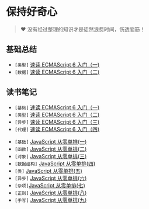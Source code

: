 # 保持好奇心

> ❤️ 没有经过整理的知识才是徒然浪费时间，伤透脑筋！

## 基础总结

- `[类型]` [速读 ECMAScript 6 入门（一)](doc/es6_1.md)
- `[数据]` [速读 ECMAScript 6 入门（二)](doc/es6_2.md)
<!-- - `[数据]` [速读 ECMAScript 6 入门（二)](doc/es6_2.md) -->

## 读书笔记

- `[基础]` [速读 ECMAScript 6 入门（一)](doc/es6_1.md)
- `[类型]` [速读 ECMAScript 6 入门（二)](doc/es6_2.md)
- `[异步]` [速读 ECMAScript 6 入门（三)](doc/es6_3.md)
- `[代理]` [速读 ECMAScript 6 入门（四)](doc/es6_4.md)

<!-- ## 技术讨论 -->
- `[基础]` [JavaScript 从零单排(一)](js/js_base.md)
- `[函数]` [JavaScript 从零单排(二)](js/js_function.md)
- `[对象]` [JavaScript 从零单排(三)](js/js_object.md)
- `[数据结构]` [JavaScript 从零单排(四)](js/js_data_structure.md)
- `[类]` [JavaScript 从零单排(五)](js/js_class.md)
- `[异步]` [JavaScript 从零单排(六)](js/js_promise.md)
- `[杂项]`[JavaScript 从零单排(七)](js/js_other.md)
- `[正则]` [JavaScript 从零单排(八)](js/js_regexp.md)
- `[手写]` [JavaScript 从零单排(九)](js/js_code.md)
